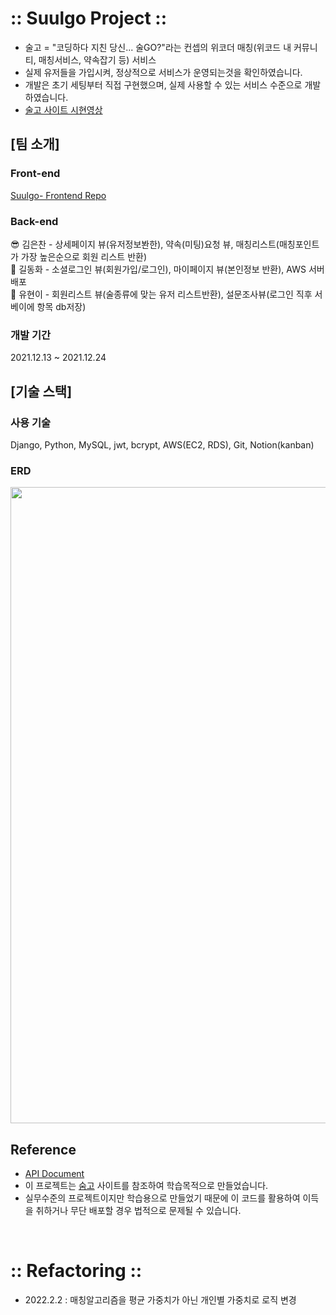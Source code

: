 # :: Suulgo Project ::
- 술고 = "코딩하다 지친 당신... 술GO?"라는 컨셉의 위코더 매칭(위코드 내 커뮤니티, 매칭서비스, 약속잡기 등) 서비스
- 실제 유저들을 가입시켜, 정상적으로 서비스가 운영되는것을 확인하였습니다.
- 개발은 초기 세팅부터 직접 구현했으며, 실제 사용할 수 있는 서비스 수준으로 개발하였습니다.
- [술고 사이트 시현영상](https://www.youtube.com/watch?v=AnpIbkjwnLs&feature=youtu.be)

## [팀 소개]
### Front-end
[Suulgo- Frontend Repo](https://github.com/wecode-bootcamp-korea/27-2nd-SUULGO-frontend)

### Back-end
😎 김은찬 - 상세페이지 뷰(유저정보봔한), 약속(미팅)요청 뷰, 매칭리스트(매칭포인트가 가장 높은순으로 회원 리스트 반환) <br/>
🍗 길동화 - 소셜로그인 뷰(회원가입/로그인), 마이페이지 뷰(본인정보 반환), AWS 서버 배포<br/>
👻 유현이 - 회원리스트 뷰(술종류에 맞는 유저 리스트반환), 설문조사뷰(로그인 직후 서베이에 항목 db저장)<br/>

### 개발 기간
2021.12.13 ~ 2021.12.24

## [기술 스택]
### 사용 기술
Django, Python, MySQL, jwt, bcrypt, AWS(EC2, RDS), Git, Notion(kanban)

### ERD
<img width="1018" src="https://user-images.githubusercontent.com/92412962/147327052-61887084-fbcc-4f9e-b9f1-2305610e0ef1.png">

## Reference
- [API Document](https://documenter.getpostman.com/view/18513651/UVRAK7eQ#c2444f8b-25dd-4a80-b8f0-9ff4873558f8)
- 이 프로젝트는 [숨고](https://soomgo.com/) 사이트를 참조하여 학습목적으로 만들었습니다.
- 실무수준의 프로젝트이지만 학습용으로 만들었기 때문에 이 코드를 활용하여 이득을 취하거나 무단 배포할 경우 법적으로 문제될 수 있습니다.

<br />

# :: Refactoring ::
- 2022.2.2 : 매칭알고리즘을 평균 가중치가 아닌 개인별 가중치로 로직 변경
